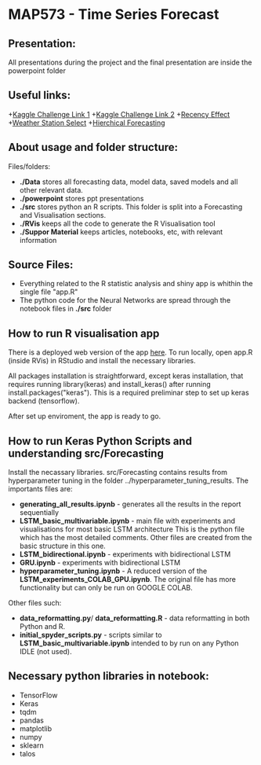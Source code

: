 # MAP573 - Time Series Forecast

## Presentation:

All presentations during the project and the final presentation are inside the powerpoint folder

## Useful links:

+[Kaggle Challenge Link 1](https://www.kaggle.com/apoorvabhide/energy-consumption-time-series-forecasting-in-r/notebook#Introduction)
+[Kaggle Challenge Link 2](https://www.kaggle.com/c/global-energy-forecasting-competition-2012-load-forecasting/dat)
+[Recency Effect](https://www.sciencedirect.com/science/article/pii/S0169207015001557?via%3Dihub)
+[Weather Station Select](https://www.sciencedirect.com/science/article/pii/S0169207014001319?via%3Dihub)
+[Hierchical Forecasting](https://www.sciencedirect.com/science/article/pii/S0169207013000757)


## About usage and folder structure:

Files/folders: 

+ **./Data** stores all forecasting data, model data, saved models and all other relevant data.
+ **./powerpoint** stores ppt presentations
+ **./src** stores python an R scripts. This folder is split into a Forecasting and Visualisation sections.
+ **./RVis** keeps all the code to generate the R Visualisation tool
+ **./Suppor Material** keeps articles, notebooks, etc, with relevant information

## Source Files: 

+ Everything related to the R statistic analysis and shiny app is whithin the single file "app.R" 
+ The python code for the Neural Networks are spread through the notebook files in **./src** folder

## How to run R visualisation app

There is a deployed web version of the app [here](https://pedromacedo41.shinyapps.io/rvis/).
To run locally, open app.R (inside RVis) in RStudio and install the necessary libraries. 

All packages installation is straightforward, except keras installation, that requires 
running library(keras) and install_keras() after running install.packages("keras"). 
This is a required preliminar step to set up keras backend (tensorflow). 

After set up enviroment, the app is ready to go. 

## How to run Keras Python Scripts and understanding src/Forecasting

Install the necassary libraries. 
src/Forecasting contains results from hyperparameter tuning in the folder ../hyperparameter_tuning_results.
The importants files are:

+	**generating_all_results.ipynb** - generates all the results in the report sequentially
+	**LSTM_basic_multivariable.ipynb** - main file with experiments and visualisations for most basic LSTM architecture
		This is the python file which has the most detailed comments. 
		Other files are created from the basic structure in this one.
+	**LSTM_bidirectional.ipynb** - experiments with bidirectional LSTM
+	**GRU.ipynb** - experiments with bidirectional LSTM
+	**hyperparameter_tuning.ipynb** - A reduced version of the **LSTM_experiments_COLAB_GPU.ipynb**.
		The original file has more functionality but can only be run on GOOGLE COLAB.

Other files such:

+	**data_reformatting.py**/ **data_reformatting.R** - data reformatting in both Python and R.
+	**initial_spyder_scripts.py** - scripts similar to **LSTM_basic_multivariable.ipynb** intended to by run on any Python IDLE (not used).
	
## Necessary python libraries in notebook: 

+ TensorFlow
+ Keras
+ tqdm
+ pandas
+ matplotlib
+ numpy
+ sklearn
+ talos

